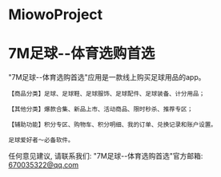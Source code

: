 # MiowoProject
# 7M足球--体育选购首选

  "7M足球--体育选购首选"应用是一款线上购买足球用品的app。
  
    【商品分类】足球、足球鞋、足球服饰、足球配件、足球装备、计分用品；
    
    【其他分类】爆款合集、新品上市、活动商品、限时秒杀、推荐专区；
    
    【辅助功能】积分专区、购物车、积分明细、我的订单、兑换记录和账户设置。
    
    足球爱好者～必备软件。

   任何意见建议, 请联系我们: 
   "7M足球--体育选购首选"官方邮箱: 670035322@qq.com
